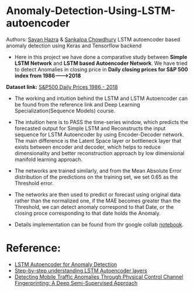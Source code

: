 # Anomaly-Detection-Using-LSTM-autoencoder

Authors: [Sayan Hazra]() & [Sankalpa Chowdhury]()
LSTM autoencoder based anomaly detection using Keras and Tensorflow backend

* Here in this project we have done a comparative study between **Simple LSTM Network** and **LSTM based Autoencoder Network**. We have tried to detect Anomalies in closing price in **Daily closing prices for S&P 500 index from 1986---&gt;2018**

**Dataset link:** [S&P500 Daily Prices 1986 - 2018](https://www.kaggle.com/pdquant/sp500-daily-19862018)

* The working and intuition behind the LSTM and LSTM Autoencoder can be found from the reference link and Deep Learning Specialization(Sequence Models) course.

* The intuition here is to PASS the time-series window, which predicts the forecasted output for Simple LSTM and Reconstructs the input sequence for LSTM Autoencoder by using Encoder-Decoder network. The main difference is the Latent Space layer or bottleneck layer that exists between encoder and decoder, which helps to reduce dimensionality and better reconstruction approach by low dimensional manifold learning approach.

* The networks are trained similarly, and from the Mean Absolute Error distribution of the predictions on the training set, we set 0.65 as the Threshold error.

* The networks are then used to predict or forecast using original data rather than the normalized one, if the MAE becomes greater than the Threshold, we can detect anomaly correspond to that Date, or the closing proce corresponding to that date holds the Anomaly.

* Details implementation can be found from thr google collab [notebook](https://github.com/sayan0506/Anomaly-Detection-Using-LSTM-autoencoder/blob/main/Anomaly_Detection_Time_Series_Keras.ipynb).

# Reference:

* [LSTM Autoencoder for Anomaly Detection](https://towardsdatascience.com/lstm-autoencoder-for-anomaly-detection-e1f4f2ee7ccf)
* [Step-by-step understanding LSTM Autoencoder layers](https://towardsdatascience.com/step-by-step-understanding-lstm-autoencoder-layers-ffab055b6352)
* [Detecting Mobile Traffic Anomalies Through Physical Control Channel Fingerprinting: A Deep Semi-Supervised Approach](https://www.semanticscholar.org/paper/Detecting-Mobile-Traffic-Anomalies-Through-Physical-Trinh-Zeydan/1b52c7b583cf373008de0cbec1041510d9fe91d2)
